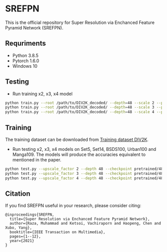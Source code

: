# SREFPN

This is the official repository for Super Resolution via Enchanced Feature Pyramid Network (SREFPN).

## Requriments

- Python 3.8.5
- Pytorch 1.6.0
- Windows 10

## Testing

* Run training x2, x3, x4 model
```bash
python train.py --root /path/to/DIV2K_decoded/ --depth=48 --scale 2 --pretrained pretrained/48/epoch_730_x2.pth
python train.py --root /path/to/DIV2K_decoded/ --depth=48 --scale 3 --pretrained pretrained/48/epoch_786_x3.pth
python train.py --root /path/to/DIV2K_decoded/ --depth=48 --scale 4 --pretrained pretrained/48/epoch_772_x4.pth
```

## Training

The training dataset can be downloaded from [Training dataset DIV2K](https://data.vision.ee.ethz.ch/cvl/DIV2K/).
* Run testing x2, x3, x4 models on Set5, Set14, BSDS100, Urban100 and Manga109. The models will produce the accuracies equivalent to mentioned in the paper.
```bash
python test.py --upscale_factor 2 --depth 48 --checkpoint pretrained/48/epoch_730_x2.pth
python test.py --upscale_factor 3 --depth 48 --checkpoint pretrained/48/epoch_786_x3.pth
python test.py --upscale_factor 4 --depth 48 --checkpoint pretrained/48/epoch_772_x4.pth
```

## Citation

If you find SREFPN useful in your research, please consider citing:

```
@inproceedings{SREFPN,
  title={Super Resolution via Enchanced Feature Pyramid Network},
  author={Raza, Muhammad and Ketsoi, Vachiraporn and Haopeng, Chen and Xubo, Yang},
  booktitle={IEEE Transaction on Multimedia},
  pages={1--12},
  year={2021}
}
```
